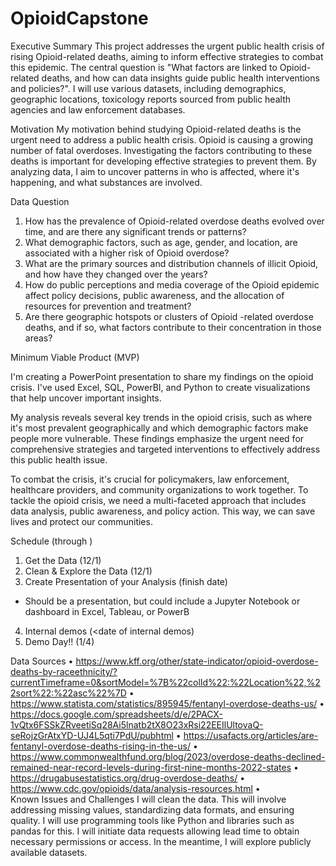 # OpioidCapstone

Executive Summary
This project addresses the urgent public health crisis of rising Opioid-related deaths, aiming to inform effective strategies to combat this epidemic. The central question is "What factors are linked to Opioid-related deaths, and how can data insights guide public health interventions and policies?". I will use various datasets, including demographics, geographic locations, toxicology reports sourced from public health agencies and law enforcement databases.

Motivation
My motivation behind studying Opioid-related deaths is the urgent need to address a public health crisis. Opioid is causing a growing number of fatal overdoses. Investigating the factors contributing to these deaths is important for developing effective strategies to prevent them. By analyzing data, I aim to uncover patterns in who is affected, where it's happening, and what substances are involved.

Data Question
1.	How has the prevalence of Opioid-related overdose deaths evolved over time, and are there any significant trends or patterns?
2.	 What demographic factors, such as age, gender, and location, are associated with a higher risk of Opioid overdose?
3.	What are the primary sources and distribution channels of illicit Opioid, and how have they changed over the years?
4.	How do public perceptions and media coverage of the Opioid epidemic affect policy decisions, public awareness, and the allocation of resources for prevention and treatment?
5.	Are there geographic hotspots or clusters of Opioid -related overdose deaths, and if so, what factors contribute to their concentration in those areas?

Minimum Viable Product (MVP)

I'm creating a PowerPoint presentation to share my findings on the opioid crisis. I've used Excel, SQL, PowerBI, and Python to create visualizations that help uncover important insights.

My analysis reveals several key trends in the opioid crisis, such as where it's most prevalent geographically and which demographic factors make people more vulnerable. These findings emphasize the urgent need for comprehensive strategies and targeted interventions to effectively address this public health issue.

To combat the crisis, it's crucial for policymakers, law enforcement, healthcare providers, and community organizations to work together. To tackle the opioid crisis, we need a multi-faceted approach that includes data analysis, public awareness, and policy action. This way, we can save lives and protect our communities.


Schedule (through <date of demo day>)
1.	Get the Data (12/1)
2.	Clean & Explore the Data (12/1)
3.	Create Presentation of your Analysis (finish date)
-	Should be a presentation, but could include a Jupyter Notebook or dashboard in Excel, Tableau, or PowerB
4.	Internal demos (<date of internal demos)
5.	Demo Day!! (1/4)


Data Sources
•	https://www.kff.org/other/state-indicator/opioid-overdose-deaths-by-raceethnicity/?currentTimeframe=0&sortModel=%7B%22colId%22:%22Location%22,%22sort%22:%22asc%22%7D
•	https://www.statista.com/statistics/895945/fentanyl-overdose-deaths-us/
•	https://docs.google.com/spreadsheets/d/e/2PACX-1vQtx6FSSkZRveetiSq28Ai5lnatb2tX8O23xRsi22EEIlUltovaQ-seRojzGrAtxYD-UJ4L5qti7PdU/pubhtml
•	https://usafacts.org/articles/are-fentanyl-overdose-deaths-rising-in-the-us/
•	https://www.commonwealthfund.org/blog/2023/overdose-deaths-declined-remained-near-record-levels-during-first-nine-months-2022-states
•	https://drugabusestatistics.org/drug-overdose-deaths/
•	https://www.cdc.gov/opioids/data/analysis-resources.html
•	
Known Issues and Challenges
I will clean the data. This will involve addressing missing values, standardizing data formats, and ensuring quality. I will use programming tools like Python and libraries such as pandas for this. I will initiate data requests allowing lead time to obtain necessary permissions or access. In the meantime, I will explore publicly available datasets.
